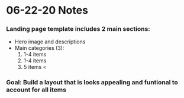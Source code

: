# 06-22-20 Notes

### Landing page template includes 2 main sections:
- Hero image and descriptions
- Main categories (3):
  1. 1-4 items
  2. 1-4 items
  3. 5 items <
  
### Goal: Build a layout that is looks appealing and funtional to account for all items
